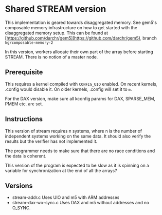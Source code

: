 # Shared STREAM version

This implementation is geared towards disaggregated memory.
See gem5's composable memory infrastructure on how to get started with the disaggregated memory setup.
This can be found at [https://github.com/darchr/gem5](https://github.com/darchr/gem5), branch `kg/composable-memory-2`

In this version, workers allocate their own part of the array before starting
STREAM.
There is no notion of a master node.

## Prerequisite

This requires a kernel compiled with `CONFIG_UIO` enabled.
On recent kernels, .config would disable it.
On older kernels, .config will set it to `m`.

For the DAX version, make sure all kconfig params for DAX, SPARSE\_MEM, PMEM
etc. are set.

## Instructions
This version of stream requires n systems, where n is the number of independent systems working on the same data.
It should also verify the results but the verifier has not implemented it.

The programmer needs to make sure that there are no race conditions and the data is coherent.

This version of the program is expected to be slow as it is spinning on a variable for synchronization at the end of all the arrays?

## Versions

* stream-addr.c Uses UIO and m5 with ARM addresses
* stream-dax-wo-sync.c Uses DAX and m5 without addresses and no O\_SYNC.

